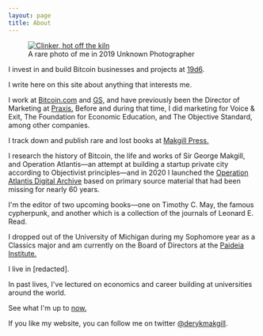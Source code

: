 ```yaml
---
layout: page
title: About
---
```


<figure class="side" data-url="/M.jpg">
  <a href="/M.jpg" target="_blank">
    <img src="/M.jpg" alt="Clinker, hot off the kiln" loading="lazy">
  </a>
  <figcaption>
    A rare photo of me in 2019
    
<span class="image-credit">
        Unknown Photographer
      </span>
    
  </figcaption>
</figure>

I invest in and build Bitcoin businesses and projects at [19d6](https://19d6.ch).

I write here on this site about anything that interests me.

I work at [Bitcoin.com](https://bitcoin.com) and [GS,](/glockstore) and have previously been the Director of Marketing at [Praxis.](/praxis) Before and during that time, I did marketing for Voice & Exit, The Foundation for Economic Education, and The Objective Standard, among other companies.

I track down and publish rare and lost books at [Makgill Press.](https://press.makgill.ch)

I research the history of Bitcoin, the life and works of Sir George Makgill, and Operation Atlantis—an attempt at building a startup private city according to Objectivist principles—and in 2020 I launched the [Operation Atlantis Digital Archive](https://operationatlantis.ch) based on primary source material that had been missing for nearly 60 years.

I'm the editor of two upcoming books—one on Timothy C. May, the famous cypherpunk, and another which is a collection of the journals of Leonard E. Read.

I dropped out of the University of Michigan during my Sophomore year as a Classics major and am currently on the Board of Directors at the [Paideia Institute.](https://www.paideiainstitute.org/)

I live in [redacted].

In past lives, I've lectured on economics and career building at universities around the world.

See what I'm up to [now.](/now)

If you like my website, you can follow me on twitter [@derykmakgill](https://twitter.com/derykmakgill).
